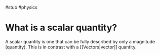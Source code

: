 #stub 
#physics 

# What is a scalar quantity?
A scalar quantity is one that can be fully described by only a magnitude (quantity). This is in contrast with a [[Vectors|vector]] quantity.
